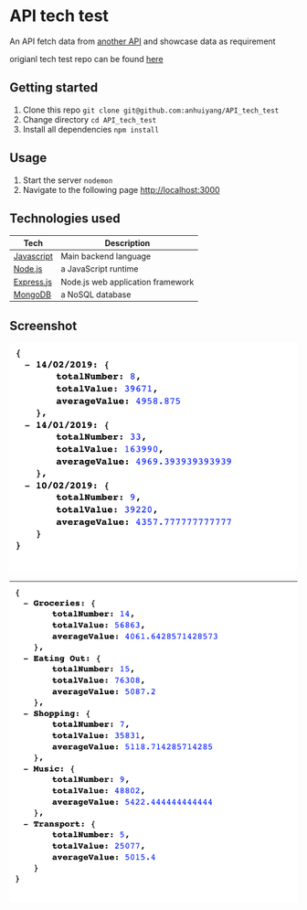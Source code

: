 # API tech test

An API fetch data from [another API](https://transactions.spokedev.xyz/transactions) and showcase data as requirement 

origianl tech test repo can be found [here](https://github.com/jigsawxyz/recruitment-uk)

## Getting started

1. Clone this repo `git clone git@github.com:anhuiyang/API_tech_test`
2. Change directory `cd API_tech_test`
3. Install all dependencies `npm install`

## Usage

1. Start the server `nodemon`
2. Navigate to the following page [http://localhost:3000](http://localhost:3000)

## Technologies used

Tech | Description
------------- | -------------
[Javascript](https://www.javascript.com) | Main backend language
[Node.js](https://nodejs.org/en/) | a JavaScript runtime
[Express.js](https://expressjs.com) | Node.js web application framework
[MongoDB](https://www.mongodb.com) | a NoSQL database

## Screenshot
![paymentDate](https://github.com/anhuiyang/API_tech_test/blob/master/img/Screenshot%202019-04-30%20at%2011.08.22%20pm.png?raw=true)

![category](https://github.com/anhuiyang/API_tech_test/blob/master/img/Screenshot%202019-04-30%20at%2011.08.31%20pm.png?raw=true)
